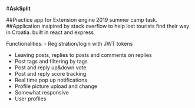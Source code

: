 #**AskSplit**

##Practice app for Extension engine 2019 summer camp task.
##Application insipired by stack overflow to help lost tourists find their way in Croatia. built in react and express 

Functionalities:
	- Registration/login with JWT tokens
  - Leaving posts, replies to posts and comments on replies
  - Post tags and filtering by tags
  - Post and reply up&down vote
  - Post and reply score tracking
  - Real time pop up notifications
  - Profile picture upload and change
  - Somewhat responsive
  - User profiles

